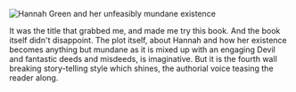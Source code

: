 ![Hannah Green and her unfeasibly mundane existence](hannah.jpg)

It was the title that grabbed me, and made me try this book.
And the book itself didn't disappoint. The plot itself,
about Hannah and how her existence becomes anything but
mundane as it is mixed up with an engaging Devil and
fantastic deeds and misdeeds, is imaginative. But it is
the fourth wall breaking story-telling style which shines,
the authorial voice teasing the reader along.
